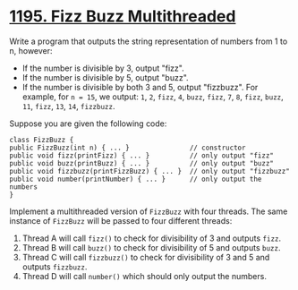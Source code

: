 # [1195. Fizz Buzz Multithreaded](https://leetcode.com/problems/fizz-buzz-multithreaded/)

Write a program that outputs the string representation of numbers from 1 to n, however:

- If the number is divisible by 3, output "fizz".
- If the number is divisible by 5, output "buzz".
- If the number is divisible by both 3 and 5, output "fizzbuzz".
  For example, for `n = 15`, we output: `1`, `2`, `fizz`, `4`, `buzz`, `fizz`, `7`, `8`, `fizz`, `buzz`, `11`, `fizz`, `13`, `14`, `fizzbuzz`.

Suppose you are given the following code:

    class FizzBuzz {
    public FizzBuzz(int n) { ... }               // constructor
    public void fizz(printFizz) { ... }          // only output "fizz"
    public void buzz(printBuzz) { ... }          // only output "buzz"
    public void fizzbuzz(printFizzBuzz) { ... }  // only output "fizzbuzz"
    public void number(printNumber) { ... }      // only output the numbers
    }

Implement a multithreaded version of `FizzBuzz` with four threads. The same instance of `FizzBuzz` will be passed to four different threads:

1. Thread A will call `fizz()` to check for divisibility of 3 and outputs `fizz`.
2. Thread B will call `buzz()` to check for divisibility of 5 and outputs `buzz`.
3. Thread C will call `fizzbuzz()` to check for divisibility of 3 and 5 and outputs `fizzbuzz`.
4. Thread D will call `number()` which should only output the numbers.

